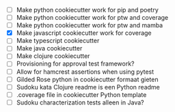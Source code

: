 - [ ] Make python cookiecutter work for pip and poetry
- [ ] Make python cookiecutter work for ptw and coverage
- [ ] Make python cookiecutter work for ptw and mamba
- [X] Make javascript cookiecutter work for coverage
- [ ] Make typescript cookiecutter
- [ ] Make java cookiecutter
- [ ] Make clojure cookiecutter
- [ ] Provisioning for approval test framework?
- [ ] Allow for hamcrest assertions when using pytest
- [ ] Gilded Rose python in cookiecutter formaat gieten
- [ ] Sudoku kata Clojure readme is een Python readme
- [ ] .coverage file in cookiecutter Python template
- [ ] Sudoku characterization tests alleen in Java?